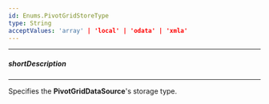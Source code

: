 ```yaml
---
id: Enums.PivotGridStoreType
type: String
acceptValues: 'array' | 'local' | 'odata' | 'xmla'
---
```

---
##### shortDescription
<!-- Description goes here -->

---
<!-- Description goes here -->
Specifies the **PivotGridDataSource**'s storage type.